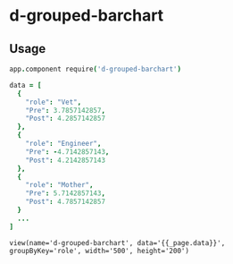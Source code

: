 d-grouped-barchart
==================

## Usage
```coffee
app.component require('d-grouped-barchart')
```

```coffee
data = [
  {
    "role": "Vet",
    "Pre": 3.7857142857,
    "Post": 4.2857142857
  },
  {
    "role": "Engineer",
    "Pre": -4.7142857143,
    "Post": 4.2142857143
  },
  {
    "role": "Mother",
    "Pre": 5.7142857143,
    "Post": 4.7857142857
  }
  ...
]
```


```jade
view(name='d-grouped-barchart', data='{{_page.data}}', groupByKey='role', width='500', height='200')
```
